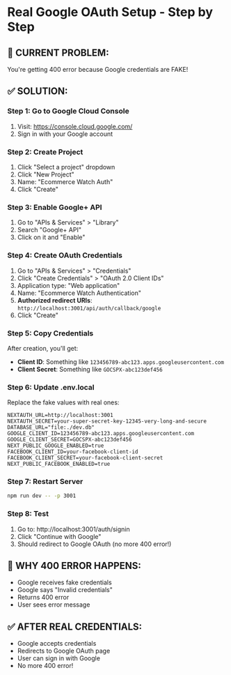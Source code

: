# Real Google OAuth Setup - Step by Step

## 🚨 CURRENT PROBLEM:

You're getting 400 error because Google credentials are FAKE!

## ✅ SOLUTION:

### Step 1: Go to Google Cloud Console

1. Visit: https://console.cloud.google.com/
2. Sign in with your Google account

### Step 2: Create Project

1. Click "Select a project" dropdown
2. Click "New Project"
3. Name: "Ecommerce Watch Auth"
4. Click "Create"

### Step 3: Enable Google+ API

1. Go to "APIs & Services" > "Library"
2. Search "Google+ API"
3. Click on it and "Enable"

### Step 4: Create OAuth Credentials

1. Go to "APIs & Services" > "Credentials"
2. Click "Create Credentials" > "OAuth 2.0 Client IDs"
3. Application type: "Web application"
4. Name: "Ecommerce Watch Authentication"
5. **Authorized redirect URIs**: `http://localhost:3001/api/auth/callback/google`
6. Click "Create"

### Step 5: Copy Credentials

After creation, you'll get:

- **Client ID**: Something like `123456789-abc123.apps.googleusercontent.com`
- **Client Secret**: Something like `GOCSPX-abc123def456`

### Step 6: Update .env.local

Replace the fake values with real ones:

```env
NEXTAUTH_URL=http://localhost:3001
NEXTAUTH_SECRET=your-super-secret-key-12345-very-long-and-secure
DATABASE_URL="file:./dev.db"
GOOGLE_CLIENT_ID=123456789-abc123.apps.googleusercontent.com
GOOGLE_CLIENT_SECRET=GOCSPX-abc123def456
NEXT_PUBLIC_GOOGLE_ENABLED=true
FACEBOOK_CLIENT_ID=your-facebook-client-id
FACEBOOK_CLIENT_SECRET=your-facebook-client-secret
NEXT_PUBLIC_FACEBOOK_ENABLED=true
```

### Step 7: Restart Server

```bash
npm run dev -- -p 3001
```

### Step 8: Test

1. Go to: http://localhost:3001/auth/signin
2. Click "Continue with Google"
3. Should redirect to Google OAuth (no more 400 error!)

## 🎯 WHY 400 ERROR HAPPENS:

- Google receives fake credentials
- Google says "Invalid credentials"
- Returns 400 error
- User sees error message

## ✅ AFTER REAL CREDENTIALS:

- Google accepts credentials
- Redirects to Google OAuth page
- User can sign in with Google
- No more 400 error!

